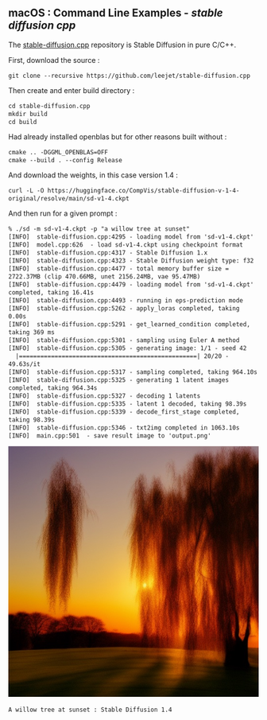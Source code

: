 
## macOS : Command Line Examples - *stable diffusion cpp*

The [stable-diffusion.cpp](https://github.com/leejet/stable-diffusion.cpp) repository is Stable Diffusion in pure C/C++.

First, download the source :

```
git clone --recursive https://github.com/leejet/stable-diffusion.cpp
```

Then create and enter build directory :

```
cd stable-diffusion.cpp
mkdir build
cd build
```

Had already installed openblas but for other reasons built without :

```
cmake .. -DGGML_OPENBLAS=OFF
cmake --build . --config Release
```

And download the weights, in this case version 1.4 :

```
curl -L -O https://huggingface.co/CompVis/stable-diffusion-v-1-4-original/resolve/main/sd-v1-4.ckpt
```

And then run for a given prompt :

```
% ./sd -m sd-v1-4.ckpt -p "a willow tree at sunset"
[INFO]  stable-diffusion.cpp:4295 - loading model from 'sd-v1-4.ckpt'
[INFO]  model.cpp:626  - load sd-v1-4.ckpt using checkpoint format
[INFO]  stable-diffusion.cpp:4317 - Stable Diffusion 1.x
[INFO]  stable-diffusion.cpp:4323 - Stable Diffusion weight type: f32
[INFO]  stable-diffusion.cpp:4477 - total memory buffer size = 2722.37MB (clip 470.66MB, unet 2156.24MB, vae 95.47MB)
[INFO]  stable-diffusion.cpp:4479 - loading model from 'sd-v1-4.ckpt' completed, taking 16.41s
[INFO]  stable-diffusion.cpp:4493 - running in eps-prediction mode
[INFO]  stable-diffusion.cpp:5262 - apply_loras completed, taking 0.00s
[INFO]  stable-diffusion.cpp:5291 - get_learned_condition completed, taking 369 ms
[INFO]  stable-diffusion.cpp:5301 - sampling using Euler A method
[INFO]  stable-diffusion.cpp:5305 - generating image: 1/1 - seed 42
  |==================================================| 20/20 - 49.63s/it
[INFO]  stable-diffusion.cpp:5317 - sampling completed, taking 964.10s
[INFO]  stable-diffusion.cpp:5325 - generating 1 latent images completed, taking 964.34s
[INFO]  stable-diffusion.cpp:5327 - decoding 1 latents
[INFO]  stable-diffusion.cpp:5335 - latent 1 decoded, taking 98.39s
[INFO]  stable-diffusion.cpp:5339 - decode_first_stage completed, taking 98.39s
[INFO]  stable-diffusion.cpp:5346 - txt2img completed in 1063.10s
[INFO]  main.cpp:501  - save result image to 'output.png'
```

<img src="sd-a_willow_tree_at_sunset.jpg">

```
A willow tree at sunset : Stable Diffusion 1.4
```
